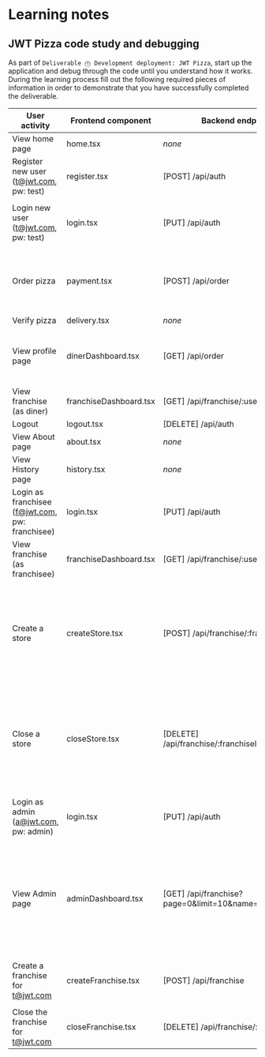 # Learning notes

## JWT Pizza code study and debugging

As part of `Deliverable ⓵ Development deployment: JWT Pizza`, start up the application and debug through the code until you understand how it works. During the learning process fill out the following required pieces of information in order to demonstrate that you have successfully completed the deliverable.

| User activity                                       | Frontend component | Backend endpoints | Database SQL |
| --------------------------------------------------- | ------------------ | ----------------- | ------------ |
| View home page                                      | home.tsx           | _none_            | _none_       |
| Register new user<br/>(t@jwt.com, pw: test)         | register.tsx       | [POST] /api/auth  | `INSERT INTO user (name, email, password) VALUES (?, ?, ?)` <br/>`INSERT INTO userRole (userId, role, objectId) VALUES (?, ?, ?)` |
| Login new user<br/>(t@jwt.com, pw: test)            | login.tsx          | [PUT] /api/auth   | `SELECT * FROM user WHERE email=?` <br/>`SELECT * FROM userRole WHERE userId=?` <br/>`INSERT INTO auth (token, userId) VALUES (?, ?) ON DUPLICATE KEY UPDATE token=token` |
| Order pizza                                         | payment.tsx        | [POST] /api/order | `INSERT INTO dinerOrder (dinerId, franchiseId, storeId, date) VALUES (?, ?, ?, now())` <br/>`SELECT id FROM ${table} WHERE ${key}=?` <br/>`INSERT INTO orderItem (orderId, menuId, description, price) VALUES (?, ?, ?, ?)` |
| Verify pizza                                        | delivery.tsx       | _none_            | _none_       |
| View profile page                                   | dinerDashboard.tsx | [GET] /api/order  | `SELECT id, franchiseId, storeId, date FROM dinerOrder WHERE dinerId=? LIMIT ${offset},${config.db.listPerPage}` <br/>`SELECT id, menuId, description, price FROM orderItem WHERE orderId=?` |
| View franchise<br/>(as diner)                       | franchiseDashboard.tsx | [GET] /api/franchise/:userId | `SELECT objectId FROM userRole WHERE role='franchisee' AND userId=?` |
| Logout                                              | logout.tsx         | [DELETE] /api/auth | `DELETE FROM auth WHERE token=?` |
| View About page                                     | about.tsx          | _none_            | _none_       |
| View History page                                   | history.tsx        | _none_            | _none_       |
| Login as franchisee<br/>(f@jwt.com, pw: franchisee) | login.tsx          | [PUT] /api/auth   | `SELECT * FROM user WHERE email=?` <br/>`SELECT * FROM userRole WHERE userId=?` <br/>`INSERT INTO auth (token, userId) VALUES (?, ?) ON DUPLICATE KEY UPDATE token=token` |
| View franchise<br/>(as franchisee)                  | franchiseDashboard.tsx | [GET] /api/franchise/:userId | `SELECT objectId FROM userRole WHERE role='franchisee' AND userId=?` |
| Create a store                                      | createStore.tsx    | [POST] /api/franchise/:franchiseId/store | `SELECT u.id, u.name, u.email FROM userRole AS ur JOIN user AS u ON u.id=ur.userId WHERE ur.objectId=? AND ur.role='franchisee'` <br/>`SELECT s.id, s.name, COALESCE(SUM(oi.price), 0) AS totalRevenue FROM dinerOrder AS do JOIN orderItem AS oi ON do.id=oi.orderId RIGHT JOIN store AS s ON s.id=do.storeId WHERE s.franchiseId=? GROUP BY s.id` <br/>`INSERT INTO store (franchiseId, name) VALUES (?, ?)` |
| Close a store                                       | closeStore.tsx     | [DELETE] /api/franchise/:franchiseId/store/:storeId | `SELECT u.id, u.name, u.email FROM userRole AS ur JOIN user AS u ON u.id=ur.userId WHERE ur.objectId=? AND ur.role='franchisee'` <br/>`SELECT s.id, s.name, COALESCE(SUM(oi.price), 0) AS totalRevenue FROM dinerOrder AS do JOIN orderItem AS oi ON do.id=oi.orderId RIGHT JOIN store AS s ON s.id=do.storeId WHERE s.franchiseId=? GROUP BY s.id` <br/>`DELETE FROM store WHERE franchiseId=? AND id=?` |
| Login as admin<br/>(a@jwt.com, pw: admin)           | login.tsx          | [PUT] /api/auth   | `SELECT * FROM user WHERE email=?` <br/>`SELECT * FROM userRole WHERE userId=?` <br/>`INSERT INTO auth (token, userId) VALUES (?, ?) ON DUPLICATE KEY UPDATE token=token` |
| View Admin page                                     | adminDashboard.tsx | [GET] /api/franchise?page=0&limit=10&name=* | `SELECT id, name FROM franchise WHERE name LIKE ? LIMIT ${limit + 1} OFFSET ${offset}` <br/>`SELECT u.id, u.name, u.email FROM userRole AS ur JOIN user AS u ON u.id=ur.userId WHERE ur.objectId=? AND ur.role='franchisee'` <br/>`SELECT s.id, s.name, COALESCE(SUM(oi.price), 0) AS totalRevenue FROM dinerOrder AS do JOIN orderItem AS oi ON do.id=oi.orderId RIGHT JOIN store AS s ON s.id=do.storeId WHERE s.franchiseId=? GROUP BY s.id` |
| Create a franchise for t@jwt.com                    | createFranchise.tsx | [POST] /api/franchise | `SELECT id, name FROM user WHERE email=?` <br/>`INSERT INTO franchise (name) VALUES (?)` <br/>`INSERT INTO userRole (userId, role, objectId) VALUES (?, ?, ?)` |
| Close the franchise for t@jwt.com                   | closeFranchise.tsx | [DELETE] /api/franchise/:franchiseId | `DELETE FROM store WHERE franchiseId=?` <br/>`DELETE FROM userRole WHERE objectId=?` <br/>`DELETE FROM franchise WHERE id=?` |
